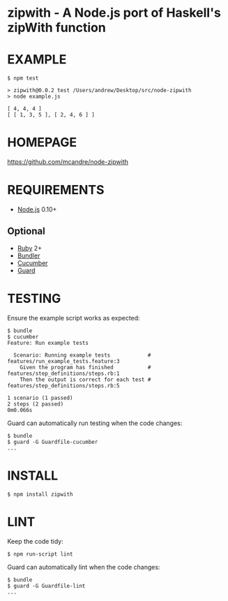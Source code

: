# zipwith - A Node.js port of Haskell's zipWith function

# EXAMPLE

    $ npm test

    > zipwith@0.0.2 test /Users/andrew/Desktop/src/node-zipwith
    > node example.js

    [ 4, 4, 4 ]
    [ [ 1, 3, 5 ], [ 2, 4, 6 ] ]

# HOMEPAGE

https://github.com/mcandre/node-zipwith

# REQUIREMENTS

* [Node.js](http://nodejs.org/) 0.10+

## Optional

* [Ruby](https://www.ruby-lang.org/) 2+
* [Bundler](http://bundler.io/)
* [Cucumber](http://cukes.info/)
* [Guard](http://guardgem.org/)

# TESTING

Ensure the example script works as expected:

    $ bundle
    $ cucumber
    Feature: Run example tests

      Scenario: Running example tests            # features/run_example_tests.feature:3
        Given the program has finished           # features/step_definitions/steps.rb:1
        Then the output is correct for each test # features/step_definitions/steps.rb:5

    1 scenario (1 passed)
    2 steps (2 passed)
    0m0.066s

Guard can automatically run testing when the code changes:

    $ bundle
    $ guard -G Guardfile-cucumber
    ...

# INSTALL

    $ npm install zipwith

# LINT

Keep the code tidy:

    $ npm run-script lint

Guard can automatically lint when the code changes:

    $ bundle
    $ guard -G Guardfile-lint
    ...
